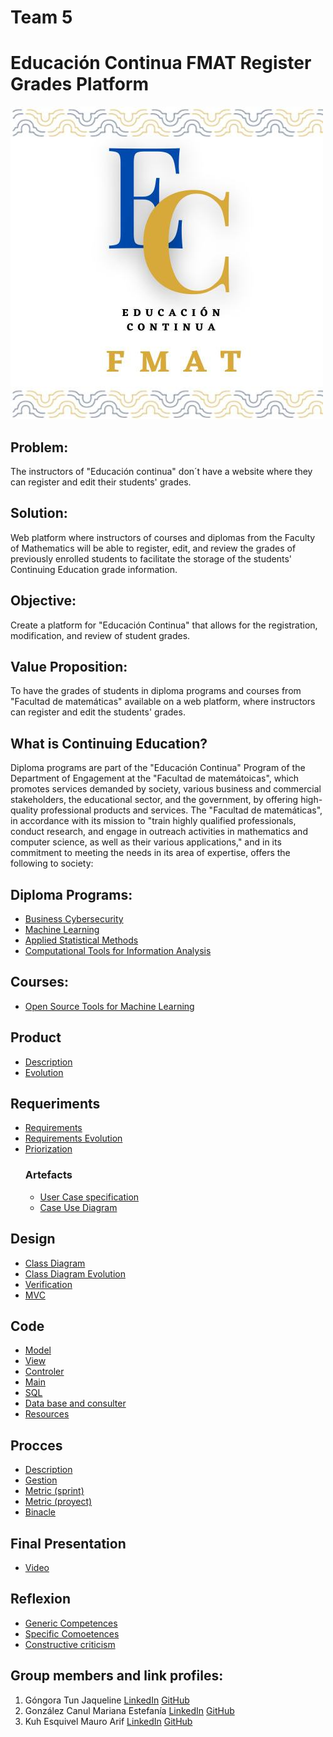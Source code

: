 # Team 5
  # Educación Continua FMAT Register Grades Platform

[![Logo](/Img/Educon.jpg)](https://www.matematicas.uady.mx/vinculacion/educacion-continua)

## Problem:
The instructors of "Educación continua" don´t have a website where they can register and edit their students' grades.

## Solution:
Web platform where instructors of courses and diplomas from the Faculty of Mathematics will be able to register, edit, and review the grades of previously enrolled students to facilitate the storage of the students' Continuing Education grade information.

## Objective:
Create a platform for "Educación Continua" that allows for the registration, modification, and review of student grades.

## Value Proposition:
To have the grades of students in diploma programs and courses from "Facultad de matemáticas" available on a web platform, where instructors can register and edit the students' grades.

## What is Continuing Education?
Diploma programs are part of the "Educación Continua" Program of the Department of Engagement at the "Facultad de matemátoicas", which promotes services demanded by society, various business and commercial stakeholders, the educational sector, and the government, by offering high-quality professional products and services.
The "Facultad de matemáticas", in accordance with its mission to "train highly qualified professionals, conduct research, and engage in outreach activities in mathematics and computer science, as well as their various applications," and in its commitment to meeting the needs in its area of expertise, offers the following to society:

## Diploma Programs:
- [Business Cybersecurity](https://www.matematicas.uady.mx/vinculacion/educacion-continua/61-facultad/vinculacion/educacion-continua/diplomados/687-diplomado-en-ciberseguridad-para-los-negocios)
- [Machine Learning](https://www.matematicas.uady.mx/vinculacion/educacion-continua/61-facultad/vinculacion/educacion-continua/diplomados/642-diplomado-en-aprendizaje-automatico)
- [Applied Statistical Methods](https://www.matematicas.uady.mx/vinculacion/educacion-continua/61-facultad/vinculacion/educacion-continua/diplomados/56-diplomado-en-metodos-estadisticos-aplicados)
- [Computational Tools for Information Analysis](https://www.matematicas.uady.mx/vinculacion/educacion-continua/61-facultad/vinculacion/educacion-continua/diplomados/61-diplomado-en-herramientas-computacionales-para-el-analisis-de-la-informacion)

## Courses:
- [Open Source Tools for Machine Learning](https://www.matematicas.uady.mx/vinculacion/educacion-continua/78-facultad/vinculacion/educacion-continua/cursos/707-curso-de-herramientas-open-source-para-aprendizaje-automatico)


## Product
- [Description]()
- [Evolution](https://github.com/JaquelineGongora/Equipo-5/blob/Third/Product/Evolution.md)


## Requeriments 
- [Requirements](https://github.com/JaquelineGongora/Equipo-5/blob/Third/Requeriments/Requiriments.md)
- [Requirements Evolution](https://github.com/JaquelineGongora/Equipo-5/blob/Third/Requeriments/Evolution.md)
- [Priorization](https://github.com/JaquelineGongora/Equipo-5/blob/Third/Requeriments/Prioritization.md)
  ### Artefacts
  - [User Case specification](https://github.com/JaquelineGongora/Equipo-5/blob/Third/Requeriments/User%20cases%20specification.pdf)
  - [Case Use Diagram](https://github.com/JaquelineGongora/Equipo-5/blob/Third/Requeriments/UC_diagram.jpg)

## Design
- [Class Diagram](https://github.com/JaquelineGongora/Equipo-5/blob/Third/Design/class_diagram.pdf)
- [Class Diagram Evolution](https://github.com/JaquelineGongora/Equipo-5/blob/Third/Requeriments/CD%20Evolution.pdf)
- [Verification]()
- [MVC]()

## Code
- [Model](https://github.com/JaquelineGongora/Equipo-5/tree/main/Code/Modelo)
- [View](https://github.com/JaquelineGongora/Equipo-5/tree/main/Code/Vista)
- [Controler](https://github.com/JaquelineGongora/Equipo-5/tree/main/Code/Controlador)
- [Main](https://github.com/JaquelineGongora/Equipo-5/tree/main/Code/Main)
- [SQL](https://github.com/JaquelineGongora/Equipo-5/tree/main/Code/SQL)
- [Data base and consulter](https://github.com/JaquelineGongora/Equipo-5/tree/main/Code/BD)
- [Resources](https://github.com/JaquelineGongora/Equipo-5/tree/main/Code/img)

## Procces
- [Description](https://github.com/JaquelineGongora/Equipo-5/blob/Third/Proces/Sprints.pdf)
- [Gestion](https://github.com/JaquelineGongora/Equipo-5/blob/Third/Proces/Gestion%20of%20the%20proyect.md)
- [Metric (sprint)](https://github.com/JaquelineGongora/Equipo-5/blob/Third/Proces/Contribution%20metric3.md)
- [Metric (proyect)](https://github.com/JaquelineGongora/Equipo-5/blob/Third/Proces/Proyect%20contribution%20metric.md)
- [Binacle](https://github.com/JaquelineGongora/Equipo-5/blob/Third/Proces/Binnacle3.md)

## Final Presentation
- [Video](https://youtu.be/za00__KkcK0?si=QPtNkquqAK2Dq9rg)

## Reflexion
- [Generic Competences](https://github.com/JaquelineGongora/Equipo-5/blob/Third/Reflexion/Generic_competecies.md)
- [Specific Comoetences](https://github.com/JaquelineGongora/Equipo-5/blob/Third/Reflexion/Specific_Competencies.md)
- [Constructive criticism](https://github.com/JaquelineGongora/Equipo-5/tree/Third/Reflexion)

## Group members and link profiles:
1. Góngora Tun Jaqueline       [LinkedIn](https://www.linkedin.com/in/jaqueline-g%C3%B3ngora-313649268)          [GitHub](https://github.com/JaquelineGongora)
2. González Canul Mariana Estefanía       [LinkedIn](https://www.linkedin.com/in/mariana-gonz%C3%A1lez-b6383128a)         [GitHub](https://github.com/marglezc)
3. Kuh Esquivel Mauro Arif       [LinkedIn](https://www.linkedin.com/in/mauro-arif-kuh-esquivel-92298626b/)         [GitHub](https://github.com/MauroKuh13)
